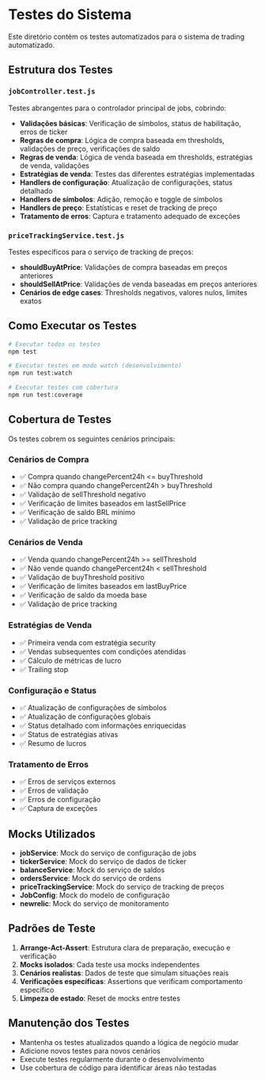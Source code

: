 # Testes do Sistema

Este diretório contém os testes automatizados para o sistema de trading automatizado.

## Estrutura dos Testes

### `jobController.test.js`
Testes abrangentes para o controlador principal de jobs, cobrindo:

- **Validações básicas**: Verificação de símbolos, status de habilitação, erros de ticker
- **Regras de compra**: Lógica de compra baseada em thresholds, validações de preço, verificações de saldo
- **Regras de venda**: Lógica de venda baseada em thresholds, estratégias de venda, validações
- **Estratégias de venda**: Testes das diferentes estratégias implementadas
- **Handlers de configuração**: Atualização de configurações, status detalhado
- **Handlers de símbolos**: Adição, remoção e toggle de símbolos
- **Handlers de preço**: Estatísticas e reset de tracking de preço
- **Tratamento de erros**: Captura e tratamento adequado de exceções

### `priceTrackingService.test.js`
Testes específicos para o serviço de tracking de preços:

- **shouldBuyAtPrice**: Validações de compra baseadas em preços anteriores
- **shouldSellAtPrice**: Validações de venda baseadas em preços anteriores
- **Cenários de edge cases**: Thresholds negativos, valores nulos, limites exatos

## Como Executar os Testes

```bash
# Executar todos os testes
npm test

# Executar testes em modo watch (desenvolvimento)
npm run test:watch

# Executar testes com cobertura
npm run test:coverage
```

## Cobertura de Testes

Os testes cobrem os seguintes cenários principais:

### Cenários de Compra
- ✅ Compra quando changePercent24h <= buyThreshold
- ✅ Não compra quando changePercent24h > buyThreshold
- ✅ Validação de sellThreshold negativo
- ✅ Verificação de limites baseados em lastSellPrice
- ✅ Verificação de saldo BRL mínimo
- ✅ Validação de price tracking

### Cenários de Venda
- ✅ Venda quando changePercent24h >= sellThreshold
- ✅ Não vende quando changePercent24h < sellThreshold
- ✅ Validação de buyThreshold positivo
- ✅ Verificação de limites baseados em lastBuyPrice
- ✅ Verificação de saldo da moeda base
- ✅ Validação de price tracking

### Estratégias de Venda
- ✅ Primeira venda com estratégia security
- ✅ Vendas subsequentes com condições atendidas
- ✅ Cálculo de métricas de lucro
- ✅ Trailing stop

### Configuração e Status
- ✅ Atualização de configurações de símbolos
- ✅ Atualização de configurações globais
- ✅ Status detalhado com informações enriquecidas
- ✅ Status de estratégias ativas
- ✅ Resumo de lucros

### Tratamento de Erros
- ✅ Erros de serviços externos
- ✅ Erros de validação
- ✅ Erros de configuração
- ✅ Captura de exceções

## Mocks Utilizados

- **jobService**: Mock do serviço de configuração de jobs
- **tickerService**: Mock do serviço de dados de ticker
- **balanceService**: Mock do serviço de saldos
- **ordersService**: Mock do serviço de ordens
- **priceTrackingService**: Mock do serviço de tracking de preços
- **JobConfig**: Mock do modelo de configuração
- **newrelic**: Mock do serviço de monitoramento

## Padrões de Teste

1. **Arrange-Act-Assert**: Estrutura clara de preparação, execução e verificação
2. **Mocks isolados**: Cada teste usa mocks independentes
3. **Cenários realistas**: Dados de teste que simulam situações reais
4. **Verificações específicas**: Assertions que verificam comportamento específico
5. **Limpeza de estado**: Reset de mocks entre testes

## Manutenção dos Testes

- Mantenha os testes atualizados quando a lógica de negócio mudar
- Adicione novos testes para novos cenários
- Execute testes regularmente durante o desenvolvimento
- Use cobertura de código para identificar áreas não testadas 